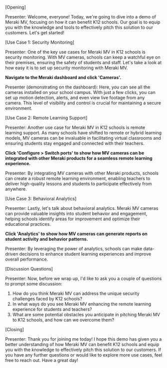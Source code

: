 [Opening]

Presenter: Welcome, everyone! Today, we're going to dive into a demo of Meraki MV, focusing on how it can benefit K12 schools. Our goal is to equip you with the knowledge and tools to effectively pitch this solution to our customers. Let's get started!

[Use Case 1: Security Monitoring]

Presenter: One of the key use cases for Meraki MV in K12 schools is security monitoring. With MV cameras, schools can keep a watchful eye on their premises, ensuring the safety of students and staff. Let's take a look at how easy it is to set up security monitoring with Meraki MV.

**Navigate to the Meraki dashboard and click 'Cameras'.**

Presenter (demonstrating on the dashboard): Here, you can see all the cameras installed on your school campus. With just a few clicks, you can set up motion detection, alerts, and even view live footage from any camera. This level of visibility and control is crucial for maintaining a secure environment.

[Use Case 2: Remote Learning Support]

Presenter: Another use case for Meraki MV in K12 schools is remote learning support. As many schools have shifted to remote or hybrid learning models, MV cameras can be invaluable in facilitating virtual classrooms and ensuring students stay engaged and connected with their teachers.

**Click 'Configure > Switch ports' to show how MV cameras can be integrated with other Meraki products for a seamless remote learning experience.**

Presenter: By integrating MV cameras with other Meraki products, schools can create a robust remote learning environment, enabling teachers to deliver high-quality lessons and students to participate effectively from anywhere.

[Use Case 3: Behavioral Analytics]

Presenter: Lastly, let's talk about behavioral analytics. Meraki MV cameras can provide valuable insights into student behavior and engagement, helping schools identify areas for improvement and optimize their educational practices.

**Click 'Analytics' to show how MV cameras can generate reports on student activity and behavior patterns.**

Presenter: By leveraging the power of analytics, schools can make data-driven decisions to enhance student learning experiences and improve overall performance.

[Discussion Questions]

Presenter: Now, before we wrap up, I'd like to ask you a couple of questions to prompt some discussion:

1. How do you think Meraki MV can address the unique security challenges faced by K12 schools?
2. In what ways do you see Meraki MV enhancing the remote learning experience for students and teachers?
3. What are some potential obstacles you anticipate in pitching Meraki MV to K12 schools, and how can we overcome them?

[Closing]

Presenter: Thank you for joining me today! I hope this demo has given you a better understanding of how Meraki MV can benefit K12 schools and equip you with the knowledge to effectively pitch this solution to our customers. If you have any further questions or would like to explore more use cases, feel free to reach out. Have a great day!